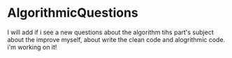 # AlgorithmicQuestions
I will add if i see a new questions about the algorithm
tihs part's subject  about the improve myself, about write the clean code and alogrithmic code.
i'm working on it!
